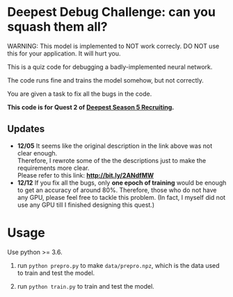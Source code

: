 # Deepest Debug Challenge: can you squash them all?

WARNING: This model is implemented to NOT work correcly. DO NOT use this for your application. It will hurt you.

This is a quiz code for debugging a badly-implemented neural network.

The code runs fine and trains the model somehow, but not correctly.

You are given a task to fix all the bugs in the code.

__This code is for Quest 2 of [Deepest Season 5 Recruiting](https://drive.google.com/file/d/14nG3DwQIBcWFgD9YmOKYa__8HEYOZMK7/view).__

## Updates

- __12/05__
It seems like the original description in the link above was not clear enough.  
Therefore, I rewrote some of the the descriptions just to make the requirements more clear.  
Please refer to this link: __http://bit.ly/2ANdfMW__
- __12/12__
If you fix all the bugs, only __one epoch of training__ would be enough to get an accuracy of around 80%. Therefore, those who do not have any GPU, please feel free to tackle this problem. (In fact, I myself did not use any GPU till I finished designing this quest.)

# Usage

Use python >= 3.6.

1. run `python prepro.py` to make `data/prepro.npz`, which is the data used to train and test the model.

2. run `python train.py` to train and test the model.
